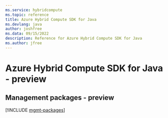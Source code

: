 ```yaml
---
ms.service: hybridcompute
ms.topic: reference
title: Azure Hybrid Compute SDK for Java
ms.devlang: java
author: joshfree
ms.data: 09/15/2022
description: Reference for Azure Hybrid Compute SDK for Java
ms.author: jfree
---
```

# Azure Hybrid Compute SDK for Java - preview

## Management packages - preview
[!INCLUDE [mgmt-packages](hybrid-compute-mgmt-index.md)]